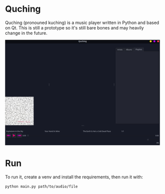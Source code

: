 # Quching
Quching (pronouned kuching) is a music player written in Python and based on Qt. This is still a prototype so it's still bare bones and may heavily change in the future.

![screenshot](screenshot.png)


# Run
To run it, create a venv and install the requirements, then run it with:
```
python main.py path/to/audio/file
```